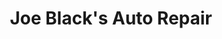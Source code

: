 ---
title: "Joe Black's Auto Repair"
url: /conshohocken/joe-blacks-auto-repair/
shop: Autowerkstatt
---